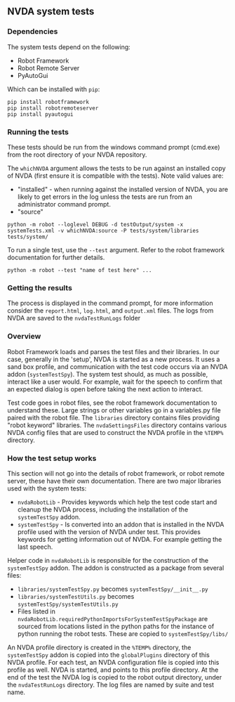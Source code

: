 ## NVDA system tests

### Dependencies

The system tests depend on the following:

- Robot Framework
- Robot Remote Server
- PyAutoGui

Which can be installed with `pip`:

```
pip install robotframework
pip install robotremoteserver
pip install pyautogui
```

### Running the tests

These tests should be run from the windows command prompt (cmd.exe) from the root directory of your NVDA repository.

The `whichNVDA` argument allows the tests to be run against an installed copy
of NVDA (first ensure it is compatible with the tests). Note valid values are:
* "installed" - when running against the installed version of NVDA, you are likely to get errors in the log unless
the tests are run from an administrator command prompt.
* "source"

```
python -m robot --loglevel DEBUG -d testOutput/system -x systemTests.xml -v whichNVDA:source -P tests/system/libraries tests/system/
```

To run a single test, use the `--test` argument. Refer to the robot framework documentation for further details.

```
python -m robot --test "name of test here" ...
```

### Getting the results

The process is displayed in the command prompt, for more information consider the
`report.html`, `log.html`, and `output.xml` files. The logs from NVDA are saved to the `nvdaTestRunLogs` folder

### Overview

Robot Framework loads and parses the test files and their libraries. In our case, generally in the 'setup',
NVDA is started as a new process. It uses a sand box profile, and communication with the test code occurs via an
NVDA addon (`systemTestSpy`). The system test should, as much as possible, interact like a user would. For example,
wait for the speech to confirm that an expected dialog is open before taking the next action to interact.

Test code goes in robot files, see the robot framework documentation to understand these.
Large strings or other variables go in a variables.py file paired with the robot file.
The `libraries` directory contains files providing "robot keyword" libraries.
The `nvdaSettingsFiles` directory contains various NVDA config files that are used to construct the NVDA
profile in the `%TEMP%` directory.

### How the test setup works

This section will not go into the details of robot framework, or robot remote server,
these have their own documentation. There are two major libraries used with the system tests:

* `nvdaRobotLib` - Provides keywords which help the test code start and cleanup the NVDA process, including the installation of the `systemTestSpy` addon.
* `systemTestSpy` - Is converted into an addon that is installed in the NVDA profile used with the version of NVDA under test. This provides keywords for getting information out of NVDA. For example getting the last speech.

Helper code in `nvdaRobotLib` is responsible for the construction of the `systemTestSpy` addon.
The addon is constructed as a package from several files:
* `libraries/systemTestSpy.py` becomes `systemTestSpy/__init__.py`
* `libraries/systemTestUtils.py` becomes `systemTestSpy/systemTestUtils.py`
* Files listed in `nvdaRobotLib.requiredPythonImportsForSystemTestSpyPackage` are sourced from locations listed
in the python paths for the instance of python running the robot tests. These are copied to `systemTestSpy/libs/`

An NVDA profile directory is created in the `%TEMP%` directory, the `systemTestSpy` addon is copied
into the `globalPlugins` directory of this NVDA profile. For each test, an NVDA configuration file
is copied into this profile as well. NVDA is started, and points to this profile directory. At the end of the
test the NVDA log is copied to the robot output directory, under the `nvdaTestRunLogs` directory. The log files are
named by suite and test name.